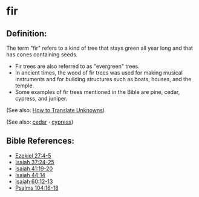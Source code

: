 # fir #

## Definition: ##

The term "fir" refers to a kind of tree that stays green all year long and that has cones containing seeds. 

* Fir trees are also referred to as "evergreen" trees.
* In ancient times, the wood of fir trees was used for making musical instruments and for building structures such as boats, houses, and the temple.
* Some examples of fir trees mentioned in the Bible are pine, cedar, cypress, and juniper.

(See also: [How to Translate Unknowns](https://git.door43.org/Door43/en-ta-translate-vol1/src/master/content/translate_unknown.md))

(See also: [cedar](../other/cedar.md) **·** [cypress](../other/cypress.md))

## Bible References: ##

* [Ezekiel 27:4-5](https://door43.org/en/bible/notes/ezk/27/04)
* [Isaiah 37:24-25](https://door43.org/en/bible/notes/isa/37/24)
* [Isaiah 41:19-20](https://door43.org/en/bible/notes/isa/41/19)
* [Isaiah 44:14](https://door43.org/en/bible/notes/isa/44/14)
* [Isaiah 60:12-13](https://door43.org/en/bible/notes/isa/60/12)
* [Psalms 104:16-18](https://door43.org/en/bible/notes/psa/104/016)

